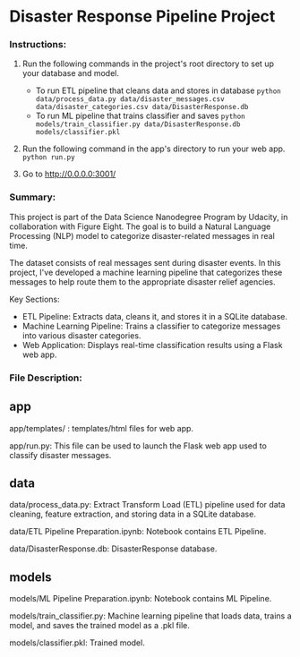 # Disaster Response Pipeline Project

### Instructions:

1. Run the following commands in the project's root directory to set up your database and model.

   - To run ETL pipeline that cleans data and stores in database
     `python data/process_data.py data/disaster_messages.csv data/disaster_categories.csv data/DisasterResponse.db`
   - To run ML pipeline that trains classifier and saves
     `python models/train_classifier.py data/DisasterResponse.db models/classifier.pkl`

2. Run the following command in the app's directory to run your web app.
   `python run.py`

3. Go to http://0.0.0.0:3001/

### Summary:

This project is part of the Data Science Nanodegree Program by Udacity, in collaboration with Figure Eight. The goal is to build a Natural Language Processing (NLP) model to categorize disaster-related messages in real time.

The dataset consists of real messages sent during disaster events. In this project, I've developed a machine learning pipeline that categorizes these messages to help route them to the appropriate disaster relief agencies.

Key Sections:

- ETL Pipeline: Extracts data, cleans it, and stores it in a SQLite database.
- Machine Learning Pipeline: Trains a classifier to categorize messages into various disaster categories.
- Web Application: Displays real-time classification results using a Flask web app.

### File Description:

## app

app/templates/ : templates/html files for web app.

app/run.py: This file can be used to launch the Flask web app used to classify disaster messages.

## data

data/process_data.py: Extract Transform Load (ETL) pipeline used for data cleaning, feature extraction, and storing data in a SQLite database.

data/ETL Pipeline Preparation.ipynb: Notebook contains ETL Pipeline.

data/DisasterResponse.db: DisasterResponse database.

## models

models/ML Pipeline Preparation.ipynb: Notebook contains ML Pipeline.

models/train_classifier.py: Machine learning pipeline that loads data, trains a model, and saves the trained model as a .pkl file.

models/classifier.pkl: Trained model.
